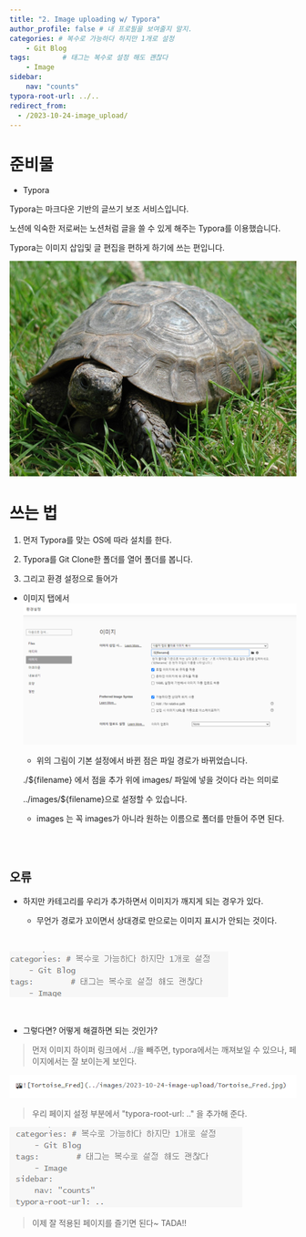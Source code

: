 ```yaml
---
title: "2. Image uploading w/ Typora"
author_profile: false # 내 프로필을 보여줄지 말지.
categories: # 복수로 가능하다 하지만 1개로 설정
    - Git Blog
tags:        # 태그는 복수로 설정 해도 괜찮다
    - Image
sidebar:   
    nav: "counts"
typora-root-url: ../..
redirect_from:
  - /2023-10-24-image_upload/
---
```




# 준비물

- Typora



Typora는 마크다운 기반의 글쓰기 보조 서비스입니다.

노션에 익숙한 저로써는 노션처럼 글을 쓸 수 있게 해주는 Typora를 이용했습니다.

Typora는 이미지 삽입및 글 편집을 편하게 하기에 쓰는 편입니다.

![Tortoise_Fred](/images/2023-10-24-image-upload/Tortoise_Fred.jpg)
<br/>




# 쓰는 법



1. 먼저 Typora를 맞는 OS에 따라 설치를 한다.

2.  Typora를 Git Clone한 폴더를 열어 폴더를 봅니다.

   



3.  그리고 환경 설정으로 들어가

   - 이미지 탭에서![image-20231025105347798](/images/2023-10-24-image-upload/image-20231025105347798.png)

      - 위의 그림이 기본 설정에서 바뀐 점은 파일 경로가 바뀌었습니다.

       ./${filename} 에서 점을 추가 위에 images/ 파일에 넣을 것이다 라는 의미로

       ../images/${filename}으로 설정할 수 있습니다.

     - images 는 꼭 images가 아니라 원하는 이름으로 폴더를 만들어 주면 된다.

<br/>
<br/>



## 오류 

   

   -  하지만 카테고리를 우리가 추가하면서 이미지가 깨지게 되는 경우가 있다.

      - 무언가 경로가 꼬이면서 상대경로 만으로는 이미지 표시가 안되는 것이다.

<br/>

   ![image-20231025105014289](/images/2023-10-24-image-upload/image-20231025105014289.png)

<br/>

   - 그렇다면? 어떻게 해결하면 되는 것인가?

> 먼저 이미지 하이퍼 링크에서 ../을 빼주면, typora에서는 깨져보일 수 있으나, 페이지에서는 잘 보이는게 보인다.

![image-20231025104640643](/images/2023-10-24-image-upload/image-20231025104640643.png)

> 우리 페이지 설정 부분에서 "typora-root-url: .." 을 추가해 준다.

   ![image-20231025113243485](/images/2023-10-24-image-upload/image-20231025113243485.png)



> 이제 잘 적용된 페이지를 즐기면 된다~  TADA!!